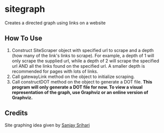 # sitegraph
Creates a directed graph using links on a website

## How To Use
1. Construct SiteScraper object with specified url to scrape and a depth (how many of the link's links to scrape). For example, a depth of 1 will only scrape the supplied url, while a depth of 2 will scrape the specified url AND all the links found on the specified url. A smaller depth is recommended for pages with lots of links.
2. Call gatewayLink method on the object to initialize scraping. 
3. Call constructDOT method on the object to generate a DOT file. **This program will only generate a DOT file for now. To view a visual representation of the graph, use Graphviz or an online version of Graphviz.**

## Credits
Site graphing idea given by [Sanjay Srihari](https://github.com/sanjaysrihari)
